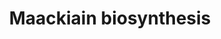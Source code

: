 ---
authors:
- Anwesha
- Eweitz
- Finterly
description: Developed by Gramene.org  Source:[http://plantreactome.gramene.org/ Plant
  Reactome].
last-edited: 2021-05-31
organisms:
- Oryza sativa
redirect_from:
- /index.php/Pathway:WP3065
- /instance/WP3065
schema-jsonld:
- '@context': https://schema.org/
  '@id': https://wikipathways.github.io/pathways/WP3065.html
  '@type': Dataset
  creator:
    '@type': Organization
    name: WikiPathways
  description: Developed by Gramene.org  Source:[http://plantreactome.gramene.org/
    Plant Reactome].
  keywords:
  - ''
  - H2O
  - formononetin
  - O2
  - NADP+
  - 2'-hydroxypseudobaptigenin
  - NADPH
  - 2'-hydroxyisoflavone
  - calycosin
  - reductase
  license: CC0
  name: Maackiain biosynthesis
seo: CreativeWork
title: Maackiain biosynthesis
wpid: WP3065
---